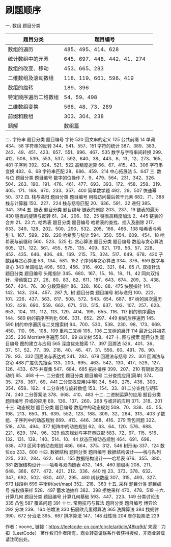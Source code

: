 # 刷题顺序

一. 数组 题目分类&#x20;

| 题目分类        | 题目编号                     |   |
| ----------- | ------------------------ | - |
| 数组的遍历       | 485、495、414、628          |   |
| 统计数组中的元素    |  645、697、448、442、41、274  |   |
| 数组的改变、移动    | 453、665、283              |   |
|  二维数组及滚动数组  | 118、119、661、598、419      |   |
| 数组的旋转       | 189、396                  |   |
|  特定顺序遍历二维数组 | 54、59、498                |   |
| 二维数组变换      | 566、48、73、289            |   |
| 前缀和数组       |  303、304、238             |   |
|  题解         |  数组篇                     |   |

&#x20;      二. 字符串 题目分类 题目编号 字符 520 回文串的定义 125 公共前缀 14 单词 434、58 字符串的反转 344、541、557、151 字符的统计 387、389、383、242、49、451、423、657、551、696、467、535 数字与字符串间转换 299、412、506、539、553、537、592、640、38、443、8、13、12、273、165、481 子序列 392、524、521、522 高精度运算 66、67、415、43、306 字符串变换 482、6、68 字符串匹配 28、686、459、214 中心拓展法 5、647 三. 数与位 题目分类 题目编号 数字的位操作 7、9、479、564、231、342、326、504、263、190、191、476、461、477、693、393、172、458、258、319、405、171、168、670、233、357、400 简单数学题 492、29、507 快速幂 50、372 四. 栈与递归 题目分类 题目编号 用栈访问最后若干元素 682、71、388 栈与计算器 150、227、224 栈与括号匹配 20、636、591、32 递归 385、341、394 五. 链表 题目分类 题目编号 链表的删除 203、237、19 链表的遍历 430 链表的旋转与反转 61、24、206、92、25 链表高精度加法 2、445 链表的合并 21、23 六. 哈希表 题目分类 题目编号 哈希表的查找、插入及删除 217、633、349、128、202、500、290、532、205、166、466、138 哈希表与索引 1、167、599、219、220 哈希表与统计 594、350、554、609、454、18 哈希表与前缀和 560、523、525 七. 贪心算法 题目分类 题目编号 数组与贪心算法 605、121、122、561、455、575、135、409、621、179、56、57、228、452、435、646、406、48、169、215、75、324、517、649、678、420 子数组与贪心算法 53、134、581、152 子序列与贪心算法 334、376、659 数字与贪心 343 单调栈法 496、503、456、316、402、321、84、85 八. 双指针法 题目分类 题目编号 头尾指针 345、680、167、15、16、18、11、42 同向双指针、滑动窗口 27、26、80、83、82、611、187、643、674、209、3、438、567、424、76、30 分段双指针 86、328、160、88、475 快慢指针 141、142、143、234、457、287 九. 树 题目分类 题目编号 树与递归 100、222、101、226、437、563、617、508、572、543、654、687、87 树的层次遍历 102、429、690、559、662、671、513、515、637、103、107、257、623、653、104、111、112、113、129、404、199、655、116、117 树的前序遍历 144、589 树的前序序列化 606、331、652、297、449 树的后序遍历 145、590 树的中序遍历与二叉搜索树 94、700、530、538、230、98、173、669、450、110、95、108、109 重构二叉树 105、106 二叉树的展开 114 最近公共祖先 235、236 Morris中序遍历 501、99 四叉树 558、427 十. 图与搜索 题目分类 题目编号 图的建立与应用 565 深度优先搜索 17、397 回溯法 526、401、36、37、51、52、77、39、216、40、46、47、31、556、60、491、78、90、79、93、332 回溯法与表达式 241、282、679 回溯法与括号 22、301 回溯法与贪心 488 广度优先搜索 133、200、695、463、542、130、417、529、127、126、433、675 并查集 547、684、685 拓扑排序 399、207、210 有限状态自动机 65、468 十一. 二分查找 题目分类 题目编号 二分查找应用(简单) 374、35、278、367、69、441 二分查找应用(中等) 34、540、275、436、300、354、658、162、4 二分查找与旋转数组 153、154、33、81 二分查找与矩阵 74、240 二分答案法 378、668、410、483 十二. 二进制运算的应用 题目分类 题目编号 异或的应用 89、136、137、260、268 与或非的应用 371、318、201 十三. 动态规划 题目分类 题目编号 数组中的动态规划 509、70、338、45、55、198、213、650、91、639、552、123、188、309、32、264、313、403 子数组、子序列中的动态规划 689、413、446、368、416、279 背包问题 322、518、474、494、377 矩阵中的动态规划 62、63、64、120、576、688、221、629、174、96、329 动态规划与字符串匹配 583、72、97、115、516、132、131、139、140、514、10、44 状态压缩动态规划 464、691、698、638、473 区间中的动态规划 486、664、375、312、546 树形dp 337、124 数位dp 233、600 十四. 数据结构 题目分类 题目编号 数据结构设计——栈与队列 225、232、284、622、641、155 数据结构设计——哈希表 676、355、380、381 数据结构设计——哈希与双向链表 432、146、460 前缀树 208、211、648、386、677、472、421、212、336、440 堆 23、373、378、632、347、692、502、630、407、295、480 树状数组 307、315、493、327、673 线段树 699 平衡树(set/map) 352、218、363 十五. 采样 题目分类 题目编号 按权值采样 528、497 蓄水池抽样 382、398 拒绝采样 470、478、519 十六. 计算几何 题目分类 题目编号 计算几何基础 593、447、223、149 分类讨论法 335 凸包 587 覆盖问题 391 十七. 常用技巧与算法 题目分类 题目编号 博弈论 292 分块 239、164 倍增法 330 拓展欧几里得算法 365 洗牌算法 384 找规律 390、672 分治法 395、667 排序算法 147、148 线性筛 204 摩尔投票法 229

作者：noone\_ 链接：https://leetcode-cn.com/circle/article/48kq9d/ 来源：力扣（LeetCode） 著作权归作者所有。商业转载请联系作者获得授权，非商业转载请注明出处。
